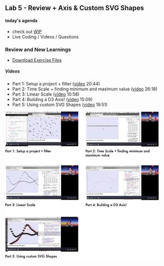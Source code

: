 ## Lab 5 - Review + Axis & Custom SVG Shapes


#### today's agenda
- check out [WIP](https://github.com/leoneckert/critical-data-and-visualization-spring-2022/wiki/)
- Live Coding / Videos / Questions 

### Review and New Learnings
- [Download Exercise Files](hiv-graph-start.zip)
<!-- - Edit: [commented finished version of the code](finished-hiv-graph/script.js) -->

##### Videos

- Part 1: Setup a project + filter ([video](https://drive.google.com/file/d/1x5iNAO1L-e_0JiyWvk39OnyZe7ApKQy3/view?usp=sharing) 20:44)
- Part 2: Time Scale + finding minimum and maximum value ([video](https://drive.google.com/file/d/1sh_EHliiQd7x_Sn0MEiTVza8mXI0IT6R/view?usp=sharing) 26:18)
- Part 3: Linear Scale ([video](https://drive.google.com/file/d/1dvTiL-n2A3IXEAyn24ddYXx8l8WEm05C/view?usp=sharing) 10:58)
- Part 4: Building a D3 Axis! ([video](https://drive.google.com/file/d/19lxv883oqcz_2aghuJHnqqmt32x4oCCm/view?usp=sharing) 15:09)
- Part 5: Using custom SVG Shapes ([video](https://drive.google.com/file/d/1izyMF5joctQL5X-gX2Wok_2XyF-A7MFD/view?usp=sharing) 19:51)

![](assets/all2.png)

